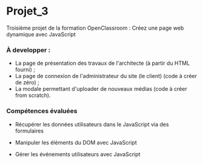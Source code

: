 # Projet_3

Troisième projet de la formation OpenClassroom : Créez une page web dynamique avec JavaScript

### À developper :
- La page de présentation des travaux de l'architecte (à partir du HTML fourni) ;
- La page de connexion de l'administrateur du site (le client) (code à créer de zéro) ;
- La modale permettant d'uploader de nouveaux médias (code à créer from scratch).

### Compétences évaluées

- Récupérer les données utilisateurs dans le JavaScript via des formulaires

- Manipuler les éléments du DOM avec JavaScript

- Gérer les événements utilisateurs avec JavaScript

